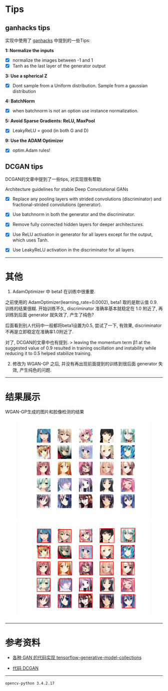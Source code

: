 
# Tips

## ganhacks tips

实现中使用了 [ganhacks](https://github.com/soumith/ganhacks) 中提到的一些Tips:

**1: Normalize the inputs**

- [x] normalize the images between -1 and 1
- [x] Tanh as the last layer of the generator output

**3: Use a spherical Z**

- [x] Dont sample from a Uniform distribution. Sample from a gaussian distribution

**4: BatchNorm**

- [x] when batchnorm is not an option use instance normalization.

**5: Avoid Sparse Gradients: ReLU, MaxPool**

- [x] LeakyReLU = good (in both G and D)

**9: Use the ADAM Optimizer**

- [x] optim.Adam rules!

## DCGAN tips

DCGAN的文章中提到了一些tips, 对实现很有帮助

Architecture guidelines for stable Deep Convolutional GANs

- [x] Replace any pooling layers with strided convolutions (discriminator) and fractional-strided convolutions (generator).

- [x] Use batchnorm in both the generator and the discriminator.

- [x] Remove fully connected hidden layers for deeper architectures.

- [x] Use ReLU activation in generator for all layers except for the output, which uses Tanh.

- [x] Use LeakyReLU activation in the discriminator for all layers

---

# 其他

1. AdamOptimizer 中  beta1 在训练中很重要.

之前使用的 AdamOptimizer(learning_rate=0.0002), beta1 取的是默认值 0.9. 训练的结果很糊. 开始训练不久, discriminator 准确率基本就稳定在 1.0 附近了, 再训练到后面 generator 就失效了, 产生了纯色?

后面看到别人代码中一般都将beta1设置为0.5, 尝试了一下, 有效果, discriminator 不再是立即稳定在准确率1.0附近了. 

对了, DCGAN的文章中也有提到. > leaving the momentum term β1 at the suggested value of 0.9 resulted in training oscillation and instability while reducing it to 0.5 helped stabilize training.

2. 修改为 WGAN-GP 之后, 并没有再出现前面提到的训练到很后面 generator 失效, 产生纯色的问题.

---

# 结果展示

WGAN-GP生成的图片和脸像检测的结果

<div align="center">
<img src="https://github.com/TVect/VectorLab/blob/master/dl/gan/image_generation/sample/infer-image.png" height="315" width="420" >
<img src="https://github.com/TVect/VectorLab/blob/master/dl/gan/image_generation/sample/baseline_result.png" height="315" width="420" >
</div>

---

# 参考资料

- [各种 GAN 的代码实现 tensorflow-generative-model-collections](https://github.com/hwalsuklee/tensorflow-generative-model-collections)

- [代码 DCGAN](https://github.com/carpedm20/DCGAN-tensorflow)

---

`opencv-python 3.4.2.17`
